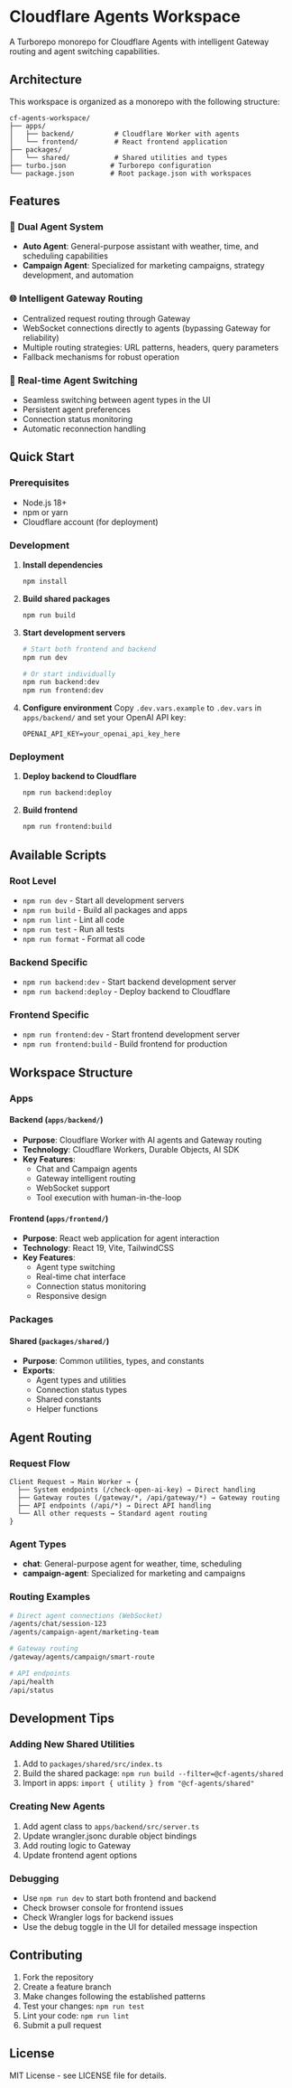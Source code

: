 # Cloudflare Agents Workspace

A Turborepo monorepo for Cloudflare Agents with intelligent Gateway routing and agent switching capabilities.

## Architecture

This workspace is organized as a monorepo with the following structure:

```
cf-agents-workspace/
├── apps/
│   ├── backend/          # Cloudflare Worker with agents
│   └── frontend/         # React frontend application
├── packages/
│   └── shared/           # Shared utilities and types
├── turbo.json           # Turborepo configuration
└── package.json         # Root package.json with workspaces
```

## Features

### 🤖 **Dual Agent System**

- **Auto Agent**: General-purpose assistant with weather, time, and scheduling capabilities
- **Campaign Agent**: Specialized for marketing campaigns, strategy development, and automation

### 🌐 **Intelligent Gateway Routing**

- Centralized request routing through Gateway
- WebSocket connections directly to agents (bypassing Gateway for reliability)
- Multiple routing strategies: URL patterns, headers, query parameters
- Fallback mechanisms for robust operation

### 🔄 **Real-time Agent Switching**

- Seamless switching between agent types in the UI
- Persistent agent preferences
- Connection status monitoring
- Automatic reconnection handling

## Quick Start

### Prerequisites

- Node.js 18+
- npm or yarn
- Cloudflare account (for deployment)

### Development

1. **Install dependencies**

   ```bash
   npm install
   ```

2. **Build shared packages**

   ```bash
   npm run build
   ```

3. **Start development servers**

   ```bash
   # Start both frontend and backend
   npm run dev

   # Or start individually
   npm run backend:dev
   npm run frontend:dev
   ```

4. **Configure environment**
   Copy `.dev.vars.example` to `.dev.vars` in `apps/backend/` and set your OpenAI API key:
   ```
   OPENAI_API_KEY=your_openai_api_key_here
   ```

### Deployment

1. **Deploy backend to Cloudflare**

   ```bash
   npm run backend:deploy
   ```

2. **Build frontend**
   ```bash
   npm run frontend:build
   ```

## Available Scripts

### Root Level

- `npm run dev` - Start all development servers
- `npm run build` - Build all packages and apps
- `npm run lint` - Lint all code
- `npm run test` - Run all tests
- `npm run format` - Format all code

### Backend Specific

- `npm run backend:dev` - Start backend development server
- `npm run backend:deploy` - Deploy backend to Cloudflare

### Frontend Specific

- `npm run frontend:dev` - Start frontend development server
- `npm run frontend:build` - Build frontend for production

## Workspace Structure

### Apps

#### Backend (`apps/backend/`)

- **Purpose**: Cloudflare Worker with AI agents and Gateway routing
- **Technology**: Cloudflare Workers, Durable Objects, AI SDK
- **Key Features**:
  - Chat and Campaign agents
  - Gateway intelligent routing
  - WebSocket support
  - Tool execution with human-in-the-loop

#### Frontend (`apps/frontend/`)

- **Purpose**: React web application for agent interaction
- **Technology**: React 19, Vite, TailwindCSS
- **Key Features**:
  - Agent type switching
  - Real-time chat interface
  - Connection status monitoring
  - Responsive design

### Packages

#### Shared (`packages/shared/`)

- **Purpose**: Common utilities, types, and constants
- **Exports**:
  - Agent types and utilities
  - Connection status types
  - Shared constants
  - Helper functions

## Agent Routing

### Request Flow

```
Client Request → Main Worker → {
  ├── System endpoints (/check-open-ai-key) → Direct handling
  ├── Gateway routes (/gateway/*, /api/gateway/*) → Gateway routing
  ├── API endpoints (/api/*) → Direct API handling
  └── All other requests → Standard agent routing
}
```

### Agent Types

- **chat**: General-purpose agent for weather, time, scheduling
- **campaign-agent**: Specialized for marketing and campaigns

### Routing Examples

```bash
# Direct agent connections (WebSocket)
/agents/chat/session-123
/agents/campaign-agent/marketing-team

# Gateway routing
/gateway/agents/campaign/smart-route

# API endpoints
/api/health
/api/status
```

## Development Tips

### Adding New Shared Utilities

1. Add to `packages/shared/src/index.ts`
2. Build the shared package: `npm run build --filter=@cf-agents/shared`
3. Import in apps: `import { utility } from "@cf-agents/shared"`

### Creating New Agents

1. Add agent class to `apps/backend/src/server.ts`
2. Update wrangler.jsonc durable object bindings
3. Add routing logic to Gateway
4. Update frontend agent options

### Debugging

- Use `npm run dev` to start both frontend and backend
- Check browser console for frontend issues
- Check Wrangler logs for backend issues
- Use the debug toggle in the UI for detailed message inspection

## Contributing

1. Fork the repository
2. Create a feature branch
3. Make changes following the established patterns
4. Test your changes: `npm run test`
5. Lint your code: `npm run lint`
6. Submit a pull request

## License

MIT License - see LICENSE file for details.
